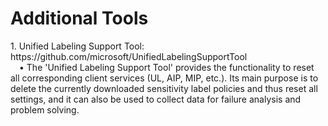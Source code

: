 <h1>Additional Tools</h1>
1. Unified Labeling Support Tool: https://github.com/microsoft/UnifiedLabelingSupportTool <br>
    &emsp;• The 'Unified Labeling Support Tool' provides the functionality to reset all corresponding client services (UL, AIP, MIP, etc.). Its main purpose is to delete the currently downloaded sensitivity label policies and thus reset all settings, and it can also be used to collect data for failure analysis and problem solving.